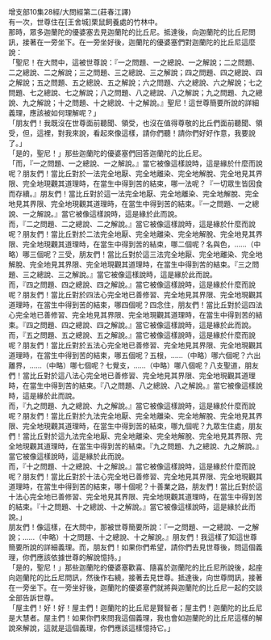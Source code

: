 增支部10集28經/大問經第二(莊春江譯)  
有一次，世尊住在[王舍城]栗鼠飼養處的竹林中。  
那時，眾多迦蘭陀的優婆塞去見迦蘭陀的比丘尼。抵達後，向迦蘭陀的比丘尼問訊，接著在一旁坐下。在一旁坐好後，迦蘭陀的優婆塞們對迦蘭陀的比丘尼這麼說：  
「聖尼！在大問中，這被世尊說：『一之問題、一之總說、一之解說；二之問題、二之總說、二之解說；三之問題、三之總說、三之解說；四之問題、四之總說、四之解說；五之問題、五之總說、五之解說；六之問題、六之總說、六之解說；七之問題、七之總說、七之解說；八之問題、八之總說、八之解說；九之問題、九之總說、九之解說；十之問題、十之總說、十之解說。』聖尼！這世尊簡要所說的詳細義理，應該被如何理解呢？」  
「朋友們！我既沒在世尊面前聽聞、領受，也沒在值得尊敬的比丘們面前聽聞、領受，但，這裡，對我來說，看起來像這樣，請你們聽！請你們好好作意，我要說了。」  
「是的，聖尼！」那些迦蘭陀的優婆塞們回答迦蘭陀的比丘尼。  
「而，『一之問題、一之總說、一之解說。』當它被像這樣說時，這是緣於什麼而說呢？朋友們！當比丘對於一法完全地厭、完全地離染、完全地解脫、完全地見其界限、完全地現觀其道理時，在當生中得到苦的結束，哪一法呢？『一切眾生皆因食而存續。』朋友們！當比丘對於這一法完全地厭、完全地離染、完全地解脫、完全地見其界限、完全地現觀其道理時，在當生中得到苦的結束。『一之問題、一之總說、一之解說。』當它被像這樣說時，這是緣於此而說。  
而，『二之問題、二之總說、二之解說。』當它被像這樣說時，這是緣於什麼而說呢？朋友們！當比丘對於二法完全地厭、完全地離染、完全地解脫、完全地見其界限、完全地現觀其道理時，在當生中得到苦的結束，哪二個呢？名與色，……（中略）哪三個呢？三受，朋友們！當比丘對於這三法完全地厭、完全地離染、完全地解脫、完全地見其界限、完全地現觀其道理時，在當生中得到苦的結束。『三之問題、三之總說、三之解說。』當它被像這樣說時，這是緣於此而說。  
而，『四之問題、四之總說、四之解說。』當它被像這樣說時，這是緣於什麼而說呢？朋友們！當比丘對於四法心完全地已善修習、完全地見其界限、完全地現觀其道理時，在當生中得到苦的結束，哪四個呢？四念住，朋友們！當比丘對於這四法心完全地已善修習、完全地見其界限、完全地現觀其道理時，在當生中得到苦的結束。『四之問題、四之總說、四之解說。』當它被像這樣說時，這是緣於此而說。  
而，『五之問題、五之總說、五之解說。』當它被像這樣說時，這是緣於什麼而說呢？朋友們！當比丘對於五法心完全地已善修習、完全地見其界限、完全地現觀其道理時，在當生中得到苦的結束，哪五個呢？五根，……（中略）哪六個呢？六出離界，……（中略）哪七個呢？七覺支，……（中略）哪八個呢？八支聖道，朋友們！當比丘對於這八法心完全地已善修習、完全地見其界限、完全地現觀其道理時，在當生中得到苦的結束。『八之問題、八之總說、八之解說。』當它被像這樣說時，這是緣於此而說。  
而，『九之問題、九之總說、九之解說。』當它被像這樣說時，這是緣於什麼而說呢？朋友們！當比丘對於九法完全地厭、完全地離染、完全地解脫、完全地見其界限、完全地現觀其道理時，在當生中得到苦的結束，哪九個呢？九眾生住處，朋友們！當比丘對於這九法完全地厭、完全地離染、完全地解脫、完全地見其界限、完全地現觀其道理時，在當生中得到苦的結束。『九之問題、九之總說、九之解說。』當它被像這樣說時，這是緣於此而說。  
而，『十之問題、十之總說、十之解說。』當它被像這樣說時，這是緣於什麼而說呢？朋友們！當比丘對於十法心完全地已善修習、完全地見其界限、完全地現觀其道理時，在當生中得到苦的結束，哪十個呢？十善業之路，朋友們！當比丘對於這十法心完全地已善修習、完全地見其界限、完全地現觀其道理時，在當生中得到苦的結束。『十之問題、十之總說、十之解說。』當它被像這樣說時，這是緣於此而說。」  
朋友們！像這樣，在大問中，那被世尊簡要所說：『一之問題、一之總說、一之解說；……（中略）十之問題、十之總說、十之解說。』朋友們！我這樣了知這世尊簡要所說的詳細義理。而，朋友們！如果你們希望，請你們去見世尊後，問這個義理，你們應該依據世尊的解說憶持。」  
「是的，聖尼！」那些迦蘭陀的優婆塞歡喜、隨喜於迦蘭陀的比丘尼所說後，起座向迦蘭陀的比丘尼問訊，然後作右繞，接著去見世尊。抵達後，向世尊問訊，接著在一旁坐下。在一旁坐好後，迦蘭陀的優婆塞們就將與迦蘭陀的比丘尼一起的交談全部告訴世尊。  
「屋主們！好！好！屋主們！迦蘭陀的比丘尼是賢智者；屋主們！迦蘭陀的比丘尼是大慧者。屋主們！如果你們來問我這個義理，我也會如迦蘭陀的比丘尼這樣的解說來解說，這就是這個義理，你們應該這樣憶持它。」  
  
  
